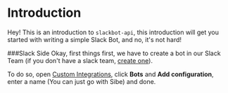 # Introduction
 Hey! This is an introduction to `slackbot-api`, this introduction will get you started with writing a simple Slack Bot, and no, it's not hard!

###Slack Side
 Okay, first things first, we have to create a bot in our Slack Team (if you don't have a slack team, [create one](https://slack.com/)).

To do so, open [Custom Integrations](https://pichak.slack.com/apps/manage/custom-integrations), click **Bots** and **Add configuration**, enter a name (You can just go with Sibe) and done.